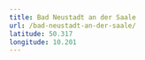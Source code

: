 ```yaml
---
title: Bad Neustadt an der Saale
url: /bad-neustadt-an-der-saale/
latitude: 50.317
longitude: 10.201
---
```

